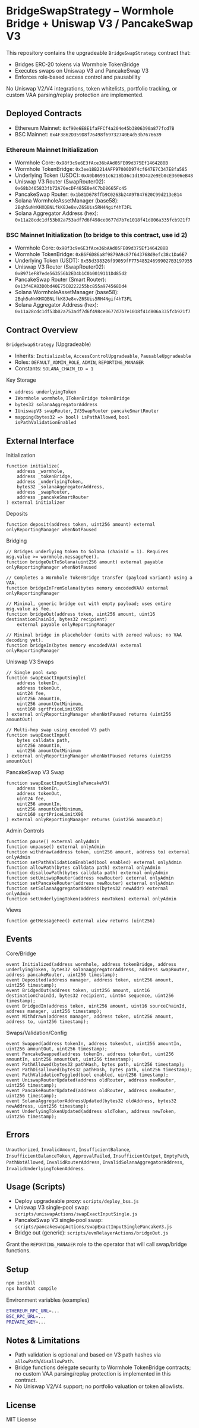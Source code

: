 # BridgeSwapStrategy – Wormhole Bridge + Uniswap V3 / PancakeSwap V3

This repository contains the upgradeable `BridgeSwapStrategy` contract that:
- Bridges ERC‑20 tokens via Wormhole TokenBridge
- Executes swaps on Uniswap V3 and PancakeSwap V3
- Enforces role‑based access control and pausability

No Uniswap V2/V4 integrations, token whitelists, portfolio tracking, or custom VAA parsing/replay protection are implemented.

## Deployed Contracts

- Ethereum Mainnet: `0xf90e6E8E1faFFCf4a204e45b3806390a877fcd7B`
- BSC Mainnet: `0x4F3862D359D8f76498f69732740E4d53b7676639`

### Ethereum Mainnet Initialization

- Wormhole Core: `0x98f3c9e6E3fAce36bAAd05FE09d375Ef1464288B`
- Wormhole TokenBridge: `0x3ee18B2214AFF97000D974cf647E7C347E8fa585`
- Underlying Token (USDC): `0xA0b86991c6218b36c1d19D4a2e9Eb0cE3606eB48`
- Uniswap V3 Router (SwapRouter02): `0x68b3465833fb72A70ecDF485E0e4C7bD8665Fc45`
- PancakeSwap Router: `0x1b81D678ffb9C0263b24A97847620C99d213eB14`
- Solana WormholeAssetManager (base58): `2Bqh5uNnKHXQBNLfkK8Je8xvZ6SUis5RH4Ngif4hT3FL`
- Solana Aggregator Address (hex): `0x11a28cdc1df53b02a753adf7d6f498ce0677d7b7e1018f41d806a335fcb921f7`

### BSC Mainnet Initialization (to bridge to this contract, use id 2)

- Wormhole Core: `0x98f3c9e6E3fAce36bAAd05FE09d375Ef1464288B`
- Wormhole TokenBridge: `0xB6F6D86a8f9879A9c87f643768d9efc38c1Da6E7`
- Underlying Token (USDT): `0x55d398326f99059fF775485246999027B3197955`
- Uniswap V3 Router (SwapRouter02): `0xB971eF87ede563556b2ED4b1C0b0019111Dd85d2`
- PancakeSwap Router (Smart Router): `0x13f4EA83D0bd40E75C8222255bc855a974568Dd4`
- Solana WormholeAssetManager (base58): `2Bqh5uNnKHXQBNLfkK8Je8xvZ6SUis5RH4Ngif4hT3FL`
- Solana Aggregator Address (hex): `0x11a28cdc1df53b02a753adf7d6f498ce0677d7b7e1018f41d806a335fcb921f7`

## Contract Overview

`BridgeSwapStrategy` (Upgradeable)
- Inherits: `Initializable`, `AccessControlUpgradeable`, `PausableUpgradeable`
- Roles: `DEFAULT_ADMIN_ROLE`, `ADMIN`, `REPORTING_MANAGER`
- Constants: `SOLANA_CHAIN_ID = 1`

Key Storage
- `address underlyingToken`
- `IWormhole wormhole`, `ITokenBridge tokenBridge`
- `bytes32 solanaAggregatorAddress`
- `IUniswapV3 swapRouter`, `IV3SwapRouter pancakeSmartRouter`
- `mapping(bytes32 => bool) isPathAllowed`, `bool isPathValidationEnabled`

## External Interface

Initialization
```solidity
function initialize(
    address _wormhole,
    address _tokenBridge,
    address _underlyingToken,
    bytes32 _solanaAggregatorAddress,
    address _swapRouter,
    address _pancakeSmartRouter
) external initializer
```

Deposits
```solidity
function deposit(address token, uint256 amount) external onlyReportingManager whenNotPaused
```

Bridging
```solidity
// Bridges underlying token to Solana (chainId = 1). Requires msg.value >= wormhole.messageFee().
function bridgeOutToSolana(uint256 amount) external payable onlyReportingManager whenNotPaused

// Completes a Wormhole TokenBridge transfer (payload variant) using a VAA.
function bridgeInFromSolana(bytes memory encodedVAA) external onlyReportingManager

// Minimal, generic bridge out with empty payload; uses entire msg.value as fee.
function bridgeOut(address token, uint256 amount, uint16 destinationChainId, bytes32 recipient)
    external payable onlyReportingManager

// Minimal bridge in placeholder (emits with zeroed values; no VAA decoding yet).
function bridgeIn(bytes memory encodedVAA) external onlyReportingManager
```

Uniswap V3 Swaps
```solidity
// Single pool swap
function swapExactInputSingle(
    address tokenIn,
    address tokenOut,
    uint24 fee,
    uint256 amountIn,
    uint256 amountOutMinimum,
    uint160 sqrtPriceLimitX96
) external onlyReportingManager whenNotPaused returns (uint256 amountOut)

// Multi-hop swap using encoded V3 path
function swapExactInput(
    bytes calldata path,
    uint256 amountIn,
    uint256 amountOutMinimum
) external onlyReportingManager whenNotPaused returns (uint256 amountOut)
```

PancakeSwap V3 Swap
```solidity
function swapExactInputSinglePancakeV3(
    address tokenIn,
    address tokenOut,
    uint24 fee,
    uint256 amountIn,
    uint256 amountOutMinimum,
    uint160 sqrtPriceLimitX96
) external onlyReportingManager returns (uint256 amountOut)
```

Admin Controls
```solidity
function pause() external onlyAdmin
function unpause() external onlyAdmin
function withdraw(address token, uint256 amount, address to) external onlyAdmin
function setPathValidationEnabled(bool enabled) external onlyAdmin
function allowPath(bytes calldata path) external onlyAdmin
function disallowPath(bytes calldata path) external onlyAdmin
function setUniswapRouter(address newRouter) external onlyAdmin
function setPancakeRouter(address newRouter) external onlyAdmin
function setSolanaAggregatorAddress(bytes32 newAddr) external onlyAdmin
function setUnderlyingToken(address newToken) external onlyAdmin
```

Views
```solidity
function getMessageFee() external view returns (uint256)
```

## Events

Core/Bridge
```solidity
event Initialized(address wormhole, address tokenBridge, address underlyingToken, bytes32 solanaAggregatorAddress, address swapRouter, address pancakeRouter, uint256 timestamp);
event Deposited(address manager, address token, uint256 amount, uint256 timestamp);
event BridgedOut(address token, uint256 amount, uint16 destinationChainId, bytes32 recipient, uint64 sequence, uint256 timestamp);
event BridgedIn(address token, uint256 amount, uint16 sourceChainId, address manager, uint256 timestamp);
event Withdrawn(address manager, address token, uint256 amount, address to, uint256 timestamp);
```

Swaps/Validation/Config
```solidity
event Swapped(address tokenIn, address tokenOut, uint256 amountIn, uint256 amountOut, uint256 timestamp);
event PancakeSwapped(address tokenIn, address tokenOut, uint256 amountIn, uint256 amountOut, uint256 timestamp);
event PathAllowed(bytes32 pathHash, bytes path, uint256 timestamp);
event PathDisallowed(bytes32 pathHash, bytes path, uint256 timestamp);
event PathValidationToggled(bool enabled, uint256 timestamp);
event UniswapRouterUpdated(address oldRouter, address newRouter, uint256 timestamp);
event PancakeRouterUpdated(address oldRouter, address newRouter, uint256 timestamp);
event SolanaAggregatorAddressUpdated(bytes32 oldAddress, bytes32 newAddress, uint256 timestamp);
event UnderlyingTokenUpdated(address oldToken, address newToken, uint256 timestamp);
```

## Errors

`Unauthorized`, `InvalidAmount`, `InsufficientBalance`, `InsufficientBalanceToken`, `ApprovalFailed`, `InsufficientOutput`, `EmptyPath`, `PathNotAllowed`, `InvalidRouterAddress`, `InvalidSolanaAggregatorAddress`, `InvalidUnderlyingTokenAddress`.

## Usage (Scripts)

- Deploy upgradeable proxy: `scripts/deploy_bss.js`
- Uniswap V3 single‑pool swap: `scripts/uniswapActions/swapExactInputSingle.js`
- PancakeSwap V3 single‑pool swap: `scripts/pancakeswapActions/swapExactInputSinglePancakeV3.js`
- Bridge out (generic): `scripts/evmRelayerActions/bridgeOut.js`

Grant the `REPORTING_MANAGER` role to the operator that will call swap/bridge functions.

## Setup

```bash
npm install
npx hardhat compile
```

Environment variables (examples)
```bash
ETHEREUM_RPC_URL=...
BSC_RPC_URL=...
PRIVATE_KEY=...
```

## Notes & Limitations

- Path validation is optional and based on V3 path hashes via `allowPath`/`disallowPath`.
- Bridge functions delegate security to Wormhole TokenBridge contracts; no custom VAA parsing/replay protection is implemented in this contract.
- No Uniswap V2/V4 support; no portfolio valuation or token allowlists.

## License

MIT License